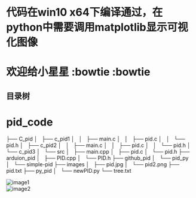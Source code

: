 # 代码在win10 x64下编译通过，在python中需要调用matplotlib显示可视化图像
# 欢迎给小星星 :bowtie :bowtie

## 目录树
# pid_code

├── C_pid
│   ├── c_pid1
│   │   ├── main.c
│   │   ├── pid.c
│   │   └── pid.h
│   ├── c_pid2
│   │   ├── main.c
│   │   ├── pid.c
│   │   └── pid.h
│   └── c_pid3
│       └── src
│           ├── main.cpp
│           ├── pid.c
│           └── pid.h
├── arduion_pid
│   ├── PID.cpp
│   └── PID.h
├── github_pid
│   └── pid_py
│       └── simple-pid
├── images
│   ├── pid.jpg
│   └── pid2.png
├── pid.txt
├── py_pid
│   └── newPID.py
└── tree.txt
    
![image1](https://github.com/omega-Lee/pid_code/tree/master/images/pid.jpg)  
![image2](https://github.com/omega-Lee/pid_code/tree/master/images/pid2.png)
